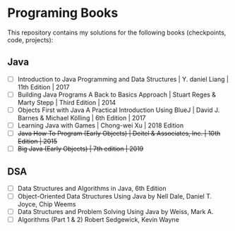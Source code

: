 # Programing Books

This repository contains my solutions for the following books (checkpoints, code, projects):

## Java

- [ ] Introduction to Java Programming and Data Structures | Y. daniel Liang | 11th Edition | 2017
- [ ] Building Java Programs A Back to Basics Approach | Stuart Reges & Marty Stepp | Third Edition | 2014
- [ ] Objects First with Java A Practical Introduction Using BlueJ | David J. Barnes & Michael Kölling | 6th Edition | 2017
- [ ] Learning Java with Games | Chong-wei Xu | 2018 Edition
- [ ] ~~Java How To Program (Early Objects) | Deitel & Associates, Inc. | 10th Edition | 2015~~
- [ ] ~~Big Java (Early Objects) | 7th edition | 2019~~

## DSA

- [ ] Data Structures and Algorithms in Java, 6th Edition
- [ ] Object-Oriented Data Structures Using Java by Nell Dale, Daniel T. Joyce, Chip Weems
- [ ] Data Structures and Problem Solving Using Java by Weiss, Mark A.
- [ ] Algorithms (Part 1 & 2) Robert Sedgewick, Kevin Wayne
